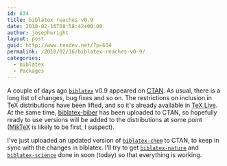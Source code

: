 ```yaml
---
id: 634
title: biblatex reaches v0.9
date: 2010-02-16T08:58:42+00:00
author: josephwright
layout: post
guid: http://www.texdev.net/?p=634
permalink: /2010/02/16/biblatex-reaches-v0-9/
categories:
  - biblatex
  - Packages
---
```

A couple of days ago [`biblatex`](https://ctan.org/pkg/biblatex) v0.9 appeared on [CTAN](https://www.ctan.org). As usual, there is a long list of changes, bug fixes and so on. The restrictions on inclusion in TeX distributions have been lifted, and so it's already available in [TeX Live](http://www.tug.org/texlive/). At the same time, [biblatex-biber](http://biblatex-biber.sourceforge.net/) has been uploaded to CTAN, so hopefully ready to use versions will be added to the distributions at some point ([MikTeX](http://www.miktex.org/) is likely to be first, I suspect).

I've just uploaded an updated version of [`biblatex-chem`](https://ctan.org/pkg/biblatex-chem) to CTAN, to keep in sync with the changes in biblatex. I'll try to get [`biblatex-nature`](https://ctan.org/pkg/biblatex-nature) and [`biblatex-science`](https://ctan.org/pkg/biblatex-science) done in soon (today) so that everything is working.
